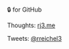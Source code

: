 🔒 for GitHub


Thoughts: [rj3.me](https://rj3.me/blog)

Tweets: [@rreichel3](https://twitter.com/rreichel3)
